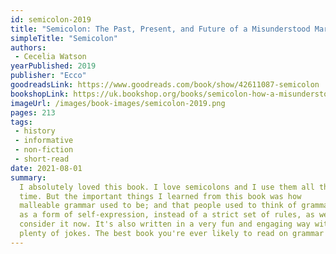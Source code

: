 ```yaml
---
id: semicolon-2019
title: "Semicolon: The Past, Present, and Future of a Misunderstood Mark"
simpleTitle: "Semicolon"
authors: 
 - Cecelia Watson
yearPublished: 2019
publisher: "Ecco"
goodreadsLink: https://www.goodreads.com/book/show/42611087-semicolon
bookshopLink: https://uk.bookshop.org/books/semicolon-how-a-misunderstood-punctuation-mark-can-improve-your-writing-enrich-your-reading-and-even-change-your-life/9780008291563
imageUrl: /images/book-images/semicolon-2019.png
pages: 213
tags: 
 - history 
 - informative 
 - non-fiction 
 - short-read
date: 2021-08-01
summary: 
  I absolutely loved this book. I love semicolons and I use them all the
  time. But the important things I learned from this book was how
  malleable grammar used to be; and that people used to think of grammar
  as a form of self-expression, instead of a strict set of rules, as we
  consider it now. It's also written in a very fun and engaging way with
  plenty of jokes. The best book you're ever likely to read on grammar!
---
```


